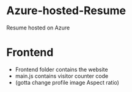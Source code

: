 # Azure-hosted-Resume
Resume hosted on Azure 

# Frontend

- Frontend folder contains the website
- main.js contains visitor counter code
- (gotta change profile image Aspect ratio)

